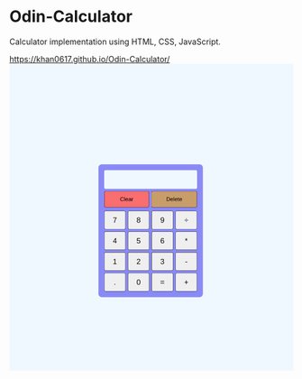 # Odin-Calculator
Calculator implementation using HTML, CSS, JavaScript.

https://khan0617.github.io/Odin-Calculator/
![screenshot of calculator page](./images/screenshot.png)

